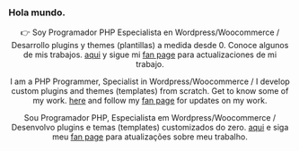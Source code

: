 ### Hola mundo.
<p align="center">👉 Soy Programador PHP Especialista en Wordpress/Woocommerce / Desarrollo plugins y themes (plantillas) a medida desde 0. Conoce algunos de mis trabajos.
	<a href="https://github.com/24hwww/?tab=repositories" target="_blank">aqui</a> y sigue mi <a href="https://facebook.com/24hwww">fan page</a>  para actualizaciones de mi trabajo.
</p>
<p align="center">I am a PHP Programmer, Specialist in Wordpress/Woocommerce / I develop custom plugins and themes (templates) from scratch. Get to know some of my work.
  <a href="https://github.com/24hwww/?tab=repositories" target="_blank">here</a> and follow my <a href="https://facebook.com/24hwww"> fan page</a> for updates on my work.
</p>

<p align="center">Sou Programador PHP, Especialista em Wordpress/Woocommerce / Desenvolvo plugins e temas (templates) customizados do zero.
  <a href="https://github.com/24hwww/?tab=repositories" target="_blank">aqui</a> e siga meu <a href="https://facebook.com/24hwww"> fan page</a> para atualizações sobre meu trabalho.</p>
